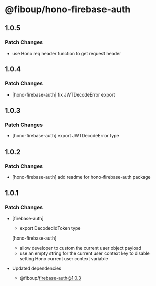 # @fiboup/hono-firebase-auth

## 1.0.5

### Patch Changes

- use Hono req header function to get request header

## 1.0.4

### Patch Changes

- [hono-firebase-auth] fix JWTDecodeError export

## 1.0.3

### Patch Changes

- [hono-firebase-auth] export JWTDecodeError type

## 1.0.2

### Patch Changes

- [hono-firebase-auth] add readme for hono-firebase-auth package

## 1.0.1

### Patch Changes

- [firebase-auth]

  - export DecodedIdToken type

  [hono-firebase-auth]

  - allow developer to custom the current user object payload
  - use an empty string for the current user context key to disable setting Hono current user context variable

- Updated dependencies
  - @fiboup/firebase-auth@1.0.3
